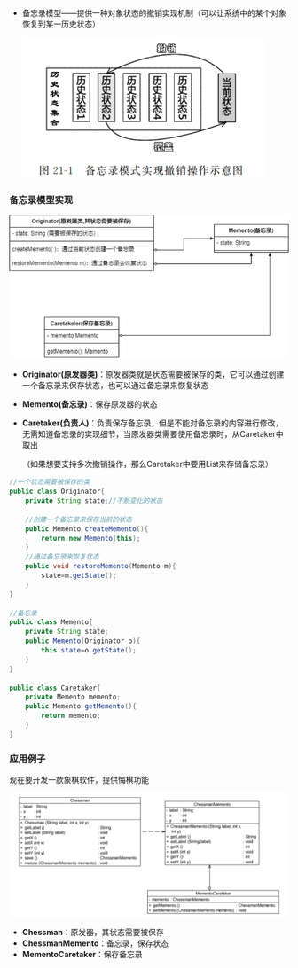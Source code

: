 * 备忘录模型——提供一种对象状态的撤销实现机制（可以让系统中的某个对象恢复到某一历史状态）

  ![备忘录模型实现撤销操作示意图](picture/备忘录模型实现撤销操作示意图.png)



### 备忘录模型实现

![备忘录模式.drawio](picture/备忘录模式.drawio.png)

* **Originator(原发器类)**：原发器类就是状态需要被保存的类，它可以通过创建一个备忘录来保存状态，也可以通过备忘录来恢复状态

* **Memento(备忘录)**：保存原发器的状态

* **Caretaker(负责人)**：负责保存备忘录，但是不能对备忘录的内容进行修改，无需知道备忘录的实现细节，当原发器类需要使用备忘录时，从Caretaker中取出

  （如果想要支持多次撤销操作，那么Caretaker中要用List来存储备忘录）

```java
//一个状态需要被保存的类
public class Originator{
    private String state;//不断变化的状态
    
    //创建一个备忘录来保存当前的状态
    public Memento createMemento(){
        return new Memento(this);
    }
    //通过备忘录来恢复状态
    public void restoreMemento(Memento m){
        state=m.getState();
    }
}

//备忘录
public class Memento{
    private String state;
    public Memento(Originator o){
        this.state=o.getState();
    }
}

public class Caretaker{
    private Memento memento;
    public Memento getMemento(){
        return memento;
    }
}
```





### 应用例子

现在要开发一款象棋软件，提供悔棋功能

![备忘录模式例子](picture/备忘录模式例子.png)

* **Chessman**：原发器，其状态需要被保存
* **ChessmanMemento**：备忘录，保存状态
* **MementoCaretaker**：保存备忘录